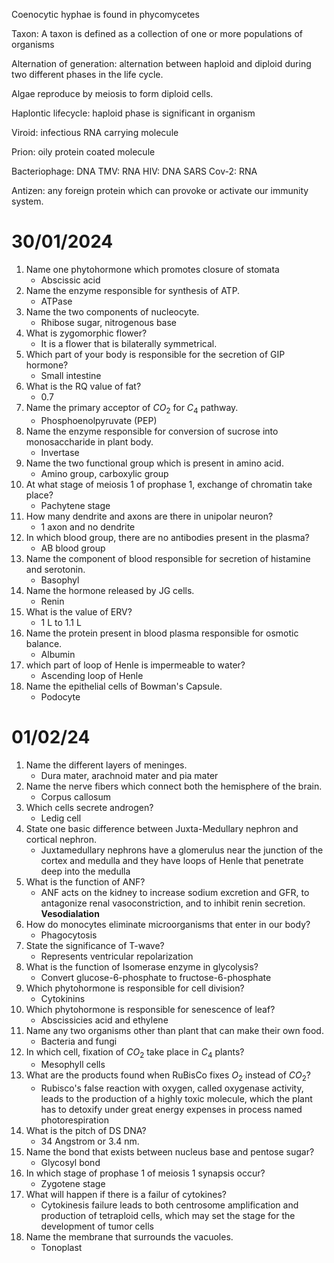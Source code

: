 Coenocytic hyphae is found in phycomycetes

Taxon: A taxon is defined as a collection of one or more populations of organisms

Alternation of generation: alternation between haploid and diploid during two different phases in the life cycle. 

Algae reproduce by meiosis to form diploid cells. 

Haplontic lifecycle: haploid phase is significant in organism 

Viroid: infectious RNA carrying molecule 

Prion: oily protein coated molecule 

Bacteriophage: DNA 
TMV: RNA 
HIV: DNA 
SARS Cov-2: RNA 

Antizen: any foreign protein which can provoke or activate our immunity system. 

# 30/01/2024

1. Name one phytohormone which promotes closure of stomata 
    - Abscissic acid 
2. Name the enzyme responsible for synthesis of ATP.
    - ATPase 
3. Name the two components of nucleocyte. 
    - Rhibose sugar, nitrogenous base 
4. What is zygomorphic flower? 
    - It is a flower that is bilaterally symmetrical. 
5. Which part of your body is responsible for the secretion of GIP hormone? 
    - Small intestine 
6. What is the RQ value of fat? 
    - 0.7 
7. Name the primary acceptor of $CO_2$ for $C_4$ pathway. 
    - Phosphoenolpyruvate (PEP)
8. Name the enzyme responsible for conversion of sucrose into monosaccharide in plant body. 
    - Invertase 
9. Name the two functional group which is present in amino acid. 
    - Amino group, carboxylic group 
10. At what stage of meiosis 1 of prophase 1, exchange of chromatin take place? 
    - Pachytene stage 
11. How many dendrite and axons are there in unipolar neuron? 
    - 1 axon and no dendrite 
12. In which blood group, there are no antibodies present in the plasma? 
    - AB blood group 
13. Name the component of blood responsible for secretion of histamine and serotonin. 
    - Basophyl 
14. Name the hormone released by JG cells. 
    - Renin 
15. What is the value of ERV? 
    - 1 L to 1.1 L 
16. Name the protein present in blood plasma responsible for osmotic balance. 
    - Albumin 
17. which part of loop of Henle is impermeable to water? 
    - Ascending loop of Henle
18. Name the epithelial cells of Bowman's Capsule. 
    - Podocyte


# 01/02/24

1. Name the different layers of meninges. 
    - Dura mater, arachnoid mater and pia mater
2. Name the nerve fibers which connect both the hemisphere of the brain. 
    - Corpus callosum 
3. Which cells secrete androgen? 
    - Ledig cell 
4. State one basic difference between Juxta-Medullary nephron and cortical nephron. 
    - Juxtamedullary nephrons have a glomerulus near the junction of the cortex and medulla and they have loops of Henle that penetrate deep into the medulla
5. What is the function of ANF? 
    - ANF acts on the kidney to increase sodium excretion and GFR, to antagonize renal vasoconstriction, and to inhibit renin secretion. **Vesodialation**
6. How do monocytes eliminate microorganisms that enter in our body? 
    - Phagocytosis 
7. State the significance of T-wave?
    - Represents ventricular repolarization
8. What is the function of Isomerase enzyme in glycolysis? 
    - Convert glucose-6-phosphate to fructose-6-phosphate 
9.  Which phytohormone is responsible for cell division? 
    - Cytokinins
10. Which phytohormone is responsible for senescence of leaf?
    - Abscissicies acid and ethylene
11. Name any two organisms other than plant that can make their own food.
    - Bacteria and fungi 
12. In which cell, fixation of $CO_2$ take place in $C_4$ plants? 
    - Mesophyll cells 
13. What are the products found when RuBisCo fixes $O_2$ instead of $CO_2$? 
    - Rubisco's false reaction with oxygen, called oxygenase activity, leads to the production of a highly toxic molecule, which the plant has to detoxify under great energy expenses in process named photorespiration
14. What is the pitch of DS DNA? 
    - 34 Angstrom or 3.4 nm. 
15. Name the bond that exists between nucleus base and pentose sugar? 
    - Glycosyl bond
16. In which stage of prophase 1 of meiosis 1 synapsis occur? 
    - Zygotene stage
17. What will happen if there is a failur of cytokines? 
    - Cytokinesis failure leads to both centrosome amplification and production of tetraploid cells, which may set the stage for the development of tumor cells
18. Name the membrane that surrounds the vacuoles.
    - Tonoplast  